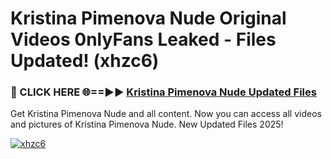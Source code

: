 # Kristina Pimenova Nude Original Videos 0nlyFans Leaked - Files Updated! (xhzc6)

<h3>🔴 CLICK HERE 🌐==►► <a href="https://tinyurl.com/4mcuefdz" rel="nofollow">Kristina Pimenova Nude Updated Files</a></h3>

Get Kristina Pimenova Nude and all content. Now you can access all videos and pictures of Kristina Pimenova Nude. New Updated Files 2025!

[![xhzc6](https://i.imgur.com/StAQSOY.gif)](https://tinyurl.com/4mcuefdz)
